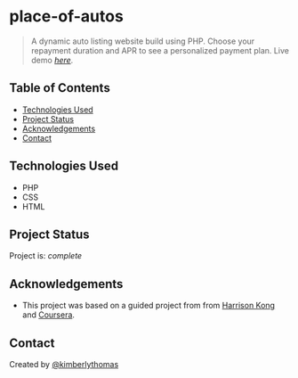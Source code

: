 # place-of-autos
> A dynamic auto listing website build using PHP. Choose your repayment duration and APR to see a personalized payment plan.
> Live demo [_here_](https://place-of-autos--kimberlythomas.repl.co/). <!-- If you have the project hosted somewhere, include the link here. -->

## Table of Contents
* [Technologies Used](#technologies-used)
* [Project Status](#project-status)
* [Acknowledgements](#acknowledgements)
* [Contact](#contact)
<!-- * [License](#license) -->


## Technologies Used
- PHP
- CSS
- HTML


## Project Status
Project is: _complete_


## Acknowledgements
- This project was based on a guided project from from [Harrison Kong](https://www.coursera.org/instructor/harrisonkong) and [Coursera](https://coursera.org).


## Contact
Created by [@kimberlythomas](https://github.com/kimberlythomas)


<!-- Optional -->
<!-- ## License -->
<!-- This project is open source and available under the [... License](). -->

